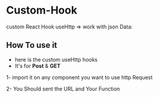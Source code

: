 # Custom-Hook
custom React Hook useHttp => work with json Data:

## **How To use it**
  - here is the custom useHttp hooks 
  - It's for **Post** & **GET**
  
  1- import it on any component you want to use http Request
  
  2- You Should sent the URL and Your Function 
